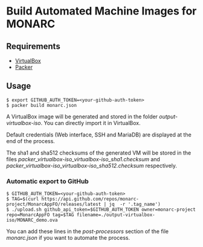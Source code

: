 # Build Automated Machine Images for MONARC

## Requirements

* [VirtualBox](https://www.virtualbox.org)
* [Packer](https://www.packer.io)

## Usage

    $ export GITHUB_AUTH_TOKEN=<your-github-auth-token>
    $ packer build monarc.json

A VirtualBox image will be generated and stored in the folder
*output-virtualbox-iso*. You can directly import it in VirtualBox.

Default credentials (Web interface, SSH and MariaDB) are displayed at the end
of the process.

The sha1 and sha512 checksums of the generated VM will be stored in the files
*packer_virtualbox-iso_virtualbox-iso_sha1.checksum* and
*packer_virtualbox-iso_virtualbox-iso_sha512.checksum* respectively.

### Automatic export to GitHub

    $ GITHUB_AUTH_TOKEN=<your-github-auth-token>
    $ TAG=$(curl https://api.github.com/repos/monarc-project/MonarcAppFO/releases/latest | jq  -r '.tag_name')
    $ ./upload.sh github_api_token=$GITHUB_AUTH_TOKEN owner=monarc-project repo=MonarcAppFO tag=$TAG filename=./output-virtualbox-iso/MONARC_demo.ova

You can add these lines in the *post-processors* section of the file *monarc.json*
if you want to automate the process.
